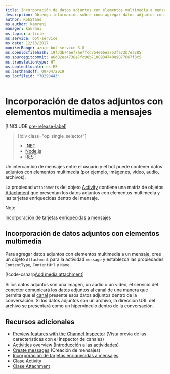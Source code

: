 ```yaml
---
title: Incorporación de datos adjuntos con elementos multimedia a mensajes | Microsoft Docs
description: Obtenga información sobre cómo agregar datos adjuntos con elementos multimedia a los mensajes mediante Bot Framework SDK para .NET.
author: RobStand
ms.author: kamrani
manager: kamrani
ms.topic: article
ms.service: bot-service
ms.date: 12/13/2017
monikerRange: azure-bot-service-3.0
ms.openlocfilehash: 19f3db74aef7aeffcd754e0bea753fa73b7ea285
ms.sourcegitcommit: a6d02ec4738e7fc90b7108934740e9077667f3c5
ms.translationtype: HT
ms.contentlocale: es-ES
ms.lasthandoff: 09/04/2019
ms.locfileid: "70298443"
---
```

# <a name="add-media-attachments-to-messages"></a>Incorporación de datos adjuntos con elementos multimedia a mensajes

[!INCLUDE [pre-release-label](../includes/pre-release-label-v3.md)]

> [!div class="op_single_selector"]
> - [.NET](../dotnet/bot-builder-dotnet-add-media-attachments.md)
> - [Node.js](../nodejs/bot-builder-nodejs-send-receive-attachments.md)
> - [REST](../rest-api/bot-framework-rest-connector-add-media-attachments.md)

Un intercambio de mensajes entre el usuario y el bot puede contener datos adjuntos con elementos multimedia (por ejemplo, imágenes, vídeo, audio, archivos). 

La propiedad `Attachments` del objeto <a href="https://docs.botframework.com/csharp/builder/sdkreference/dc/d2f/class_microsoft_1_1_bot_1_1_connector_1_1_activity.html" target="_blank">Activity</a> contiene una matriz de objetos <a href="https://docs.microsoft.com/dotnet/api/microsoft.bot.connector.attachments?view=botconnector-3.12.2.4" target="_blank">Attachment</a> que presentan los datos adjuntos con elementos multimedia y las tarjetas enriquecidas dentro del mensaje. 

> [!NOTE]
> [Incorporación de tarjetas enriquecidas a mensajes](bot-builder-dotnet-add-rich-card-attachments.md)

## <a name="add-a-media-attachment"></a>Incorporación de datos adjuntos con elementos multimedia  

Para agregar datos adjuntos con elementos multimedia a un mensaje, cree un objeto `Attachment` para la actividad `message` y establezca las propiedades `ContentType`, `ContentUrl` y `Name`. 

[!code-csharp[Add media attachment](../includes/code/dotnet-add-attachments.cs#addMediaAttachment)]

Si los datos adjuntos son una imagen, un audio o un vídeo, el servicio del conector comunicará los datos adjuntos al canal de una manera que permita que el [canal](bot-builder-dotnet-channeldata.md) presente esos datos adjuntos dentro de la conversación. Si los datos adjuntos son un archivo, la dirección URL del archivo se presentará como un hipervínculo dentro de la conversación.

## <a name="additional-resources"></a>Recursos adicionales

- [Preview features with the Channel Inspector][inspector] (Vista previa de las características con el Inspector de canales)
- [Activities overview](bot-builder-dotnet-activities.md) (Introducción a las actividades)
- [Create messages](bot-builder-dotnet-create-messages.md) (Creación de mensajes)
- [Incorporación de tarjetas enriquecidas a mensajes](bot-builder-dotnet-add-rich-card-attachments.md)
- <a href="https://docs.botframework.com/csharp/builder/sdkreference/dc/d2f/class_microsoft_1_1_bot_1_1_connector_1_1_activity.html" target="_blank">Clase Activity</a>
- <a href="https://docs.microsoft.com/dotnet/api/microsoft.bot.connector.attachments?view=botconnector-3.12.2.4" target="_blank">Clase Attachment</a>

[inspector]: ../bot-service-channel-inspector.md



